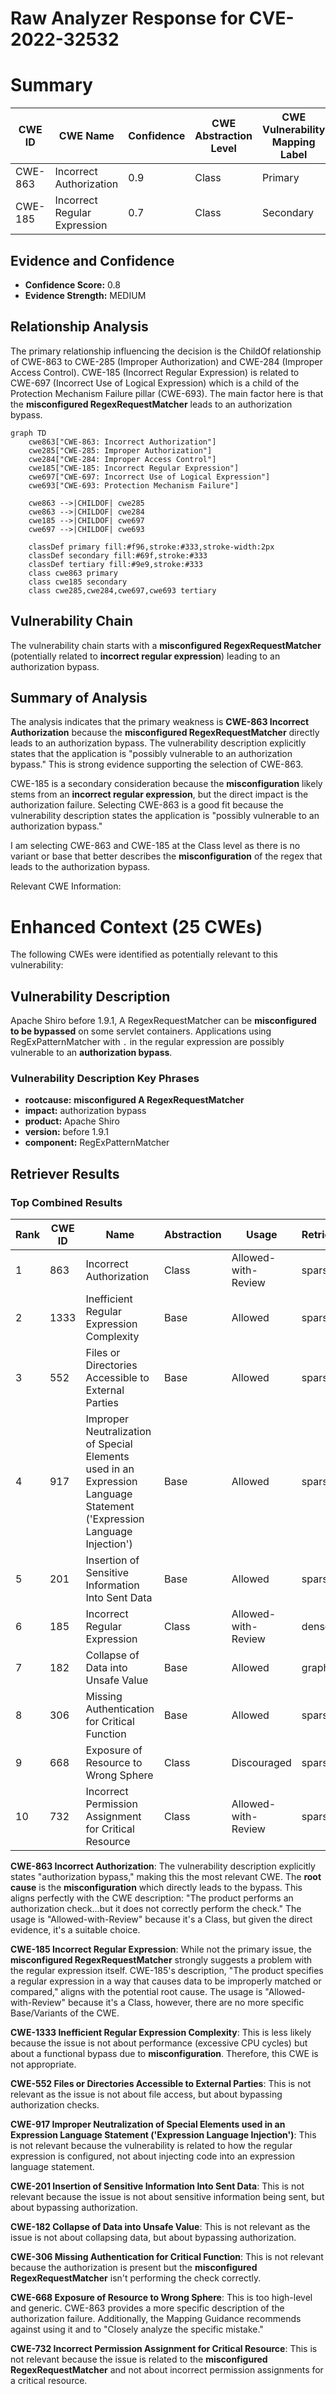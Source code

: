 # Raw Analyzer Response for CVE-2022-32532

# Summary
| CWE ID | CWE Name | Confidence | CWE Abstraction Level | CWE Vulnerability Mapping Label | CWE-Vulnerability Mapping Notes |
|---|---|---|---|---|---|
| CWE-863 | Incorrect Authorization | 0.9 | Class | Primary | Allowed-with-Review |
| CWE-185 | Incorrect Regular Expression | 0.7 | Class | Secondary | Allowed-with-Review |

## Evidence and Confidence

*   **Confidence Score:** 0.8
*   **Evidence Strength:** MEDIUM

## Relationship Analysis
The primary relationship influencing the decision is the ChildOf relationship of CWE-863 to CWE-285 (Improper Authorization) and CWE-284 (Improper Access Control). CWE-185 (Incorrect Regular Expression) is related to CWE-697 (Incorrect Use of Logical Expression) which is a child of the Protection Mechanism Failure pillar (CWE-693). The main factor here is that the **misconfigured RegexRequestMatcher** leads to an authorization bypass.

```mermaid
graph TD
    cwe863["CWE-863: Incorrect Authorization"]
    cwe285["CWE-285: Improper Authorization"]
    cwe284["CWE-284: Improper Access Control"]
    cwe185["CWE-185: Incorrect Regular Expression"]
    cwe697["CWE-697: Incorrect Use of Logical Expression"]
    cwe693["CWE-693: Protection Mechanism Failure"]

    cwe863 -->|CHILDOF| cwe285
    cwe863 -->|CHILDOF| cwe284
    cwe185 -->|CHILDOF| cwe697
    cwe697 -->|CHILDOF| cwe693

    classDef primary fill:#f96,stroke:#333,stroke-width:2px
    classDef secondary fill:#69f,stroke:#333
    classDef tertiary fill:#9e9,stroke:#333
    class cwe863 primary
    class cwe185 secondary
    class cwe285,cwe284,cwe697,cwe693 tertiary
```

## Vulnerability Chain
The vulnerability chain starts with a **misconfigured RegexRequestMatcher** (potentially related to **incorrect regular expression**) leading to an authorization bypass.

## Summary of Analysis
The analysis indicates that the primary weakness is **CWE-863 Incorrect Authorization** because the **misconfigured RegexRequestMatcher** directly leads to an authorization bypass. The vulnerability description explicitly states that the application is "possibly vulnerable to an authorization bypass." This is strong evidence supporting the selection of CWE-863.

CWE-185 is a secondary consideration because the **misconfiguration** likely stems from an **incorrect regular expression**, but the direct impact is the authorization failure. Selecting CWE-863 is a good fit because the vulnerability description states the application is "possibly vulnerable to an authorization bypass."

I am selecting CWE-863 and CWE-185 at the Class level as there is no variant or base that better describes the **misconfiguration** of the regex that leads to the authorization bypass.

Relevant CWE Information:

# Enhanced Context (25 CWEs)
The following CWEs were identified as potentially relevant to this vulnerability:

## Vulnerability Description
Apache Shiro before 1.9.1, A RegexRequestMatcher can be **misconfigured to be bypassed** on some servlet containers. Applications using RegExPatternMatcher with `.` in the regular expression are possibly vulnerable to an **authorization bypass**.

### Vulnerability Description Key Phrases
- **rootcause:** **misconfigured A RegexRequestMatcher**
- **impact:** authorization bypass
- **product:** Apache Shiro
- **version:** before 1.9.1
- **component:** RegExPatternMatcher

## Retriever Results

### Top Combined Results

| Rank | CWE ID | Name | Abstraction | Usage  | Retrievers | Individual Scores |
|------|--------|------|-------------|-------|------------|-------------------|
| 1 | 863 | Incorrect Authorization | Class | Allowed-with-Review | sparse | 0.221 |
| 2 | 1333 | Inefficient Regular Expression Complexity | Base | Allowed | sparse | 0.210 |
| 3 | 552 | Files or Directories Accessible to External Parties | Base | Allowed | sparse | 0.198 |
| 4 | 917 | Improper Neutralization of Special Elements used in an Expression Language Statement ('Expression Language Injection') | Base | Allowed | sparse | 0.186 |
| 5 | 201 | Insertion of Sensitive Information Into Sent Data | Base | Allowed | sparse | 0.184 |
| 6 | 185 | Incorrect Regular Expression | Class | Allowed-with-Review | dense | 0.537 |
| 7 | 182 | Collapse of Data into Unsafe Value | Base | Allowed | graph | 0.002 |
| 8 | 306 | Missing Authentication for Critical Function | Base | Allowed | sparse | 0.183 |
| 9 | 668 | Exposure of Resource to Wrong Sphere | Class | Discouraged | sparse | 0.183 |
| 10 | 732 | Incorrect Permission Assignment for Critical Resource | Class | Allowed-with-Review | sparse | 0.183 |

**CWE-863 Incorrect Authorization**: The vulnerability description explicitly states "authorization bypass," making this the most relevant CWE. The **root cause** is the **misconfiguration** which directly leads to the bypass. This aligns perfectly with the CWE description: "The product performs an authorization check...but it does not correctly perform the check." The usage is "Allowed-with-Review" because it's a Class, but given the direct evidence, it's a suitable choice.

**CWE-185 Incorrect Regular Expression**: While not the primary issue, the **misconfigured RegexRequestMatcher** strongly suggests a problem with the regular expression itself. CWE-185's description, "The product specifies a regular expression in a way that causes data to be improperly matched or compared," aligns with the potential root cause. The usage is "Allowed-with-Review" because it's a Class, however, there are no more specific Base/Variants of the CWE.

**CWE-1333 Inefficient Regular Expression Complexity**: This is less likely because the issue is not about performance (excessive CPU cycles) but about a functional bypass due to **misconfiguration**. Therefore, this CWE is not appropriate.

**CWE-552 Files or Directories Accessible to External Parties**: This is not relevant as the issue is not about file access, but about bypassing authorization checks.

**CWE-917 Improper Neutralization of Special Elements used in an Expression Language Statement ('Expression Language Injection')**: This is not relevant because the vulnerability is related to how the regular expression is configured, not about injecting code into an expression language statement.

**CWE-201 Insertion of Sensitive Information Into Sent Data**: This is not relevant because the issue is not about sensitive information being sent, but about bypassing authorization.

**CWE-182 Collapse of Data into Unsafe Value**: This is not relevant as the issue is not about collapsing data, but about bypassing authorization.

**CWE-306 Missing Authentication for Critical Function**: This is not relevant because the authorization is present but the **misconfigured RegexRequestMatcher** isn't performing the check correctly.

**CWE-668 Exposure of Resource to Wrong Sphere**: This is too high-level and generic. CWE-863 provides a more specific description of the authorization failure. Additionally, the Mapping Guidance recommends against using it and to "Closely analyze the specific mistake."

**CWE-732 Incorrect Permission Assignment for Critical Resource**: This is not relevant because the issue is related to the **misconfigured RegexRequestMatcher** and not about incorrect permission assignments for a critical resource.